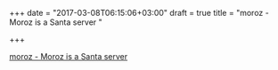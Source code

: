 +++
date = "2017-03-08T06:15:06+03:00"
draft = true
title = "moroz - Moroz is a Santa server "

+++

<p><a href="https://t.co/od2SzSaXUJ">moroz - Moroz is a Santa server </a></p>
